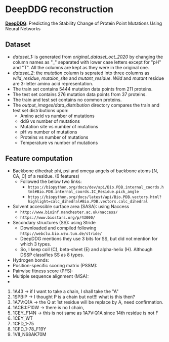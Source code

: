 # DeepDDG reconstruction

**[DeepDDG](https://pubs.acs.org/doi/10.1021/acs.jcim.8b00697)**: Predicting the Stability Change of Protein Point Mutations Using Neural Networks

## Dataset

* *dataset_1:* is generated from *original_dataset_oct_2020* by changing the column names as "_" separated with lower case letters except for "pH" and "T". All the columns are kept as they were in the original one.
* *dataset_2*: the *mutation* column is seprated into three columns as *wild_residue*, *mutaion_site* and *mutant_residue*. *Wild* and *mutant* residue are 3-letter amino acid representation.
* The train set contains 5444 mutation data points from 211 proteins.
* The test set contains 276 mutation data points from 37 proteins.
* The train and test set contains no common proteins.
* The *output_images/data_distribution* directory compares the train and test set distributions upon:
  * Amino acid vs number of mutations
  * ddG vs number of mutations
  * Mutation site vs number of mutations
  * pH vs number of mutations
  * Proteins vs number of mutations
  * Temperature vs number of mutations

## Feature computation

* Backbone dihedral: phi, psi and omega angels of backbone atoms [N, CA, C] of a residue. (6 features)
  * Followed the below two links:
    * `https://biopython.org/docs/dev/api/Bio.PDB.internal_coords.html#Bio.PDB.internal_coords.IC_Residue.pick_angle`
    * `https://biopython.org/docs/latest/api/Bio.PDB.vectors.html?highlight=calc_dihedral#Bio.PDB.vectors.calc_dihedral`
* Solvent accessible surface area (SASA): using Naccess
  * `http://www.bioinf.manchester.ac.uk/naccess/`
  * `https://www.biostars.org/p/43000/`
* Secondary structures (SS): using Stride
  * Downloaded and compiled following `http://webclu.bio.wzw.tum.de/stride/`
  * DeepDDG mentions they use 3 bits for SS, but did not mention for which 3 types.
  * So, I keep coil (C), beta-sheet (E) and alpha-helix (H). Although DSSP classifies SS as 8 types.
* Hydrogen bonds:
* Position-specific scoring matrix (PSSM):
* Pairwise fitness score (PFS):
* Multiple sequence alignment (MSA):
*

1. 1A43 -> if I want to take a chain, I shall take the "A"
2. 1SPB:P -> I thought P is a chain but not!!! what is this then?
3. 1A7V:Q1A -> the Q at 1st residue will be replace by A, need confirmation.
4. 1ACB:I:F10W -> there is no I chain,
5. 1CEY_F14N -> this is not same as 1A7V:Q1A since 14th residue is not F
6. 1CEY_WT
7. 1CFD_1-75
8. 1CFD_1-78_F19Y
9. 1VII_N68AK70M
